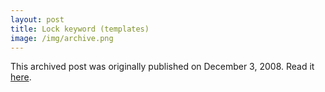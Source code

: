 ```yaml
---
layout: post
title: Lock keyword (templates)
image: /img/archive.png
---
```

This archived post was originally published on December 3, 2008. Read it [here](/alex.ciobanu.org/index0d0b.html).
